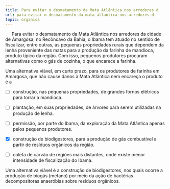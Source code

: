 ```yaml
---
title: Para evitar o desmatamento da Mata Atlântica nos arredores d
url: para-evitar-o-desmatamento-da-mata-atlantica-nos-arredores-d
topic: organica
---
```



     Para evitar o desmatamento da Mata Atlântica nos arredores da cidade de Amargosa, no Recôncavo da Bahia, o Ibama tem atuado no sentido de fiscalizar, entre outras, as pequenas propriedades rurais que dependem da lenha proveniente das matas para a produção da farinha de mandioca, produto típico da região. Com isso, pequenos produtores procuram alternativas como o gás de cozinha, o que encarece a farinha.

Uma alternativa viável, em curto prazo, para os produtores de farinha em Amargosa, que não cause danos à Mata Atlântica nem encareça o produto é a



- [ ] construção, nas pequenas propriedades, de grandes fornos elétricos para torrar a mandioca.
- [ ] plantação, em suas propriedades, de árvores para serem utilizadas na produção de lenha.
- [ ] permissão, por parte do Ibama, da exploração da Mata Atlântica apenas pelos pequenos produtores.
- [x] construção de biodigestores, para a produção de gás combustível a partir de resíduos orgânicos da região.
- [ ] coleta de carvão de regiões mais distantes, onde existe menor intensidade de fiscalização do Ibama.


Uma alternativa viável é a construção de biodigestores, nos quais ocorre a produção de biogás (metano) por meio da ação de bactérias decompositoras anaeróbias sobre resíduos orgânicos.
